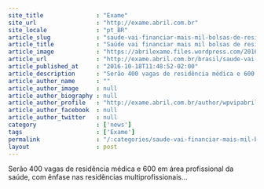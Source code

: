 ```yaml
---
site_title               : "Exame"
site_url                 : "http://exame.abril.com.br"
site_locale              : "pt_BR"
article_slug             : "saude-vai-financiar-mais-mil-bolsas-de-residencia"
article_title            : "Saúde vai financiar mais mil bolsas de residência"
article_image            : "https://abrilexame.files.wordpress.com/2016/10/size_960_16_9_paciente-medico1.jpg?quality=70&strip=all&w=960"
article_url              : "http://exame.abril.com.br/brasil/saude-vai-financiar-mais-mil-bolsas-de-residencia-2/"
article_published_at     : "2016-10-18T11:48:52-02:00"
article_description      : "Serão 400 vagas de residência médica e 600 em área profissional da saúde, com ênfase nas residências multiprofissionais..."
article_author_name      : ""
article_author_image     : null
article_author_biography : null
article_author_profile   : "http://exame.abril.com.br/author/wpvipabril/"
article_author_facebook  : null
article_author_twitter   : null
category                 : ['news']
tags                     : ['Exame']
permalink                : "/:categories/saude-vai-financiar-mais-mil-bolsas-de-residencia/"
layout                   : post
---
```


Serão 400 vagas de residência médica e 600 em área profissional da saúde, com ênfase nas residências multiprofissionais...
